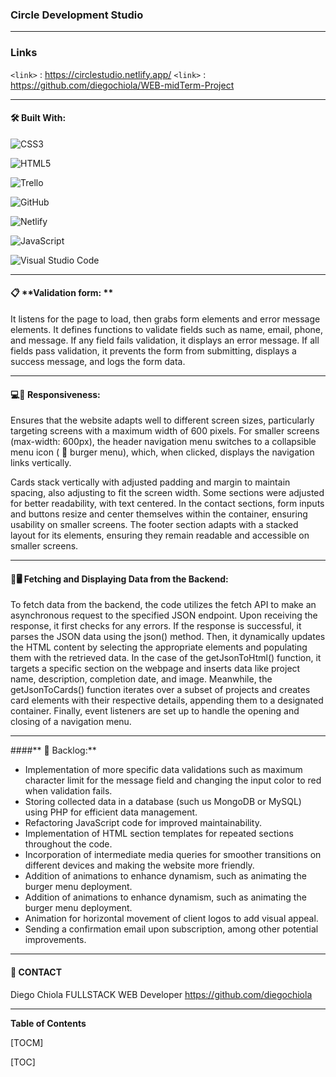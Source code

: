 ### Circle Development Studio

------------

### Links
`<link>` : <https://circlestudio.netlify.app/> 
`<link>` : <https://github.com/diegochiola/WEB-midTerm-Project> 


------------


#### 🛠️ ****Built With:**** 

![CSS3](https://img.shields.io/badge/css3-%231572B6.svg?style=for-the-badge&logo=css3&logoColor=white)

![HTML5](https://img.shields.io/badge/html5-%23E34F26.svg?style=for-the-badge&logo=html5&logoColor=white)

![Trello](https://img.shields.io/badge/Trello-%23026AA7.svg?style=for-the-badge&logo=Trello&logoColor=white)

![GitHub](https://img.shields.io/badge/github-%23121011.svg?style=for-the-badge&logo=github&logoColor=white)

![Netlify](https://img.shields.io/badge/netlify-%23000000.svg?style=for-the-badge&logo=netlify&logoColor=#00C7B7)

![JavaScript](https://img.shields.io/badge/javascript-%23323330.svg?style=for-the-badge&logo=javascript&logoColor=%23F7DF1E)

![Visual Studio Code](https://img.shields.io/badge/Visual%20Studio%20Code-0078d7.svg?style=for-the-badge&logo=visual-studio-code&logoColor=white)



------------


#### 📋 **Validation form: **

It listens for the page to load, then grabs form elements and error message elements. It defines functions to validate fields such as name, email, phone, and message. If any field fails validation, it displays an error message. If all fields pass validation, it prevents the form from submitting, displays a success message, and logs the form data. 


------------

#### 💻📲 **Responsiveness:**

Ensures that the website adapts well to different screen sizes, particularly targeting screens with a maximum width of 600 pixels. For smaller screens (max-width: 600px), the header navigation menu switches to a collapsible menu icon ( 🍔 burger menu), which, when clicked, displays the navigation links vertically.

Cards stack vertically with adjusted padding and margin to maintain spacing, also adjusting to fit the screen width. 
Some sections were adjusted for better readability, with text centered. In the contact sections, form inputs and buttons resize and center themselves within the container, ensuring usability on smaller screens. 
The footer section adapts with a stacked layout for its elements, ensuring they remain readable and accessible on smaller screens.


------------
####  📁🖥 Fetching and Displaying Data from the Backend:

To fetch data from the backend, the code utilizes the fetch API to make an asynchronous request to the specified JSON endpoint. 
Upon receiving the response, it first checks for any errors. If the response is successful, it parses the JSON data using the json() method. 
Then, it dynamically updates the HTML content by selecting the appropriate elements and populating them with the retrieved data. In the case of the getJsonToHtml() function, it targets a specific section on the webpage and inserts data like project name, description, completion date, and image. Meanwhile, the getJsonToCards() function iterates over a subset of projects and creates card elements with their respective details, appending them to a designated container. 
Finally, event listeners are set up to handle the opening and closing of a navigation menu.


------------


####** 💪  Backlog:**

- Implementation of more specific data validations such as maximum character limit for the message field and changing the input color to red when validation fails.
- Storing collected data in a database (such us MongoDB or MySQL) using PHP for efficient data management.
- Refactoring JavaScript code for improved maintainability.
- Implementation of HTML section templates for repeated sections throughout the code.
- Incorporation of intermediate media queries for smoother transitions on different devices and making the website more friendly.
- Addition of animations to enhance dynamism, such as animating the burger menu deployment.
- Addition of animations to enhance dynamism, such as animating the burger menu deployment.
- Animation for horizontal movement of client logos to add visual appeal.
- Sending a confirmation email upon subscription, among other potential improvements.


****
#### 📩  CONTACT
Diego Chiola FULLSTACK WEB Developer 
https://github.com/diegochiola


------------


**Table of Contents**

[TOCM]

[TOC]
